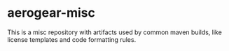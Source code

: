 # aerogear-misc

This is a misc repository with artifacts used by common maven builds, like license templates and code formatting rules.